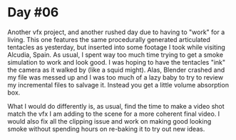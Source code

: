 # Day #06

Another vfx project, and another rushed day due to having to "work" for a living. This one features the same procedurally generated articulated tentacles as yesterday, but inserted into some footage I took while visiting Alcudia, Spain. As usual, I spent way too much time trying to get a smoke simulation to work and look good. I was hoping to have the tentacles "ink" the camera as it walked by (like a squid might). Alas, Blender crashed and my file was messed up and I was too much of a lazy baby to try to review my incremental files to salvage it. Instead you get a little volume absorption box.

What I would do differently is, as usual, find the time to make a video shot match the vfx I am adding to the scene for a more coherent final video. I would also fix all the clipping issue and work on making good looking smoke without spending hours on re-baking it to try out new ideas.
